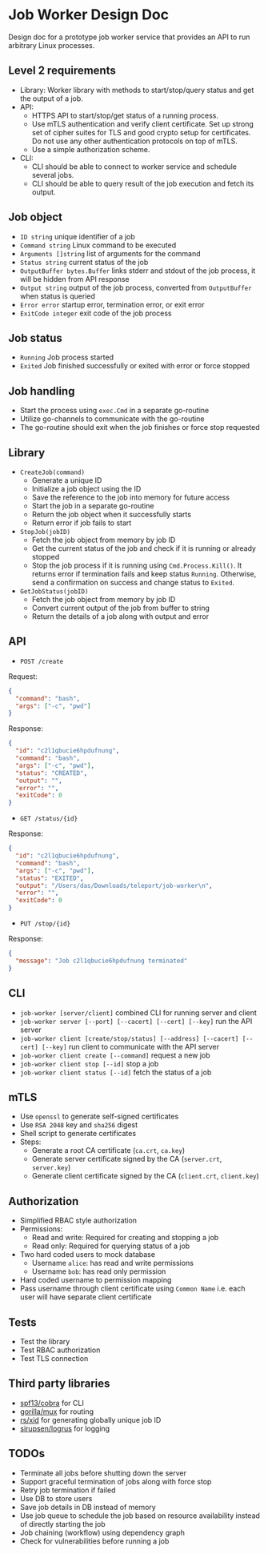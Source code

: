 # Job Worker Design Doc

Design doc for a prototype job worker service that provides an API to run arbitrary Linux processes.

## Level 2 requirements

- Library: Worker library with methods to start/stop/query status and get the output of a job.
- API:
    - HTTPS API to start/stop/get status of a running process.
    - Use mTLS authentication and verify client certificate. Set up strong set of cipher suites for TLS and good crypto
      setup for certificates. Do not use any other authentication protocols on top of mTLS.
    - Use a simple authorization scheme.
- CLI:
    - CLI should be able to connect to worker service and schedule several jobs.
    - CLI should be able to query result of the job execution and fetch its output.

## Job object

- `ID string` unique identifier of a job
- `Command string` Linux command to be executed
- `Arguments []string` list of arguments for the command
- `Status string` current status of the job
- `OutputBuffer bytes.Buffer` links stderr and stdout of the job process, it will be hidden from API response
- `Output string` output of the job process, converted from `OutputBuffer` when status is queried
- `Error error` startup error, termination error, or exit error
- `ExitCode integer` exit code of the job process

## Job status

- `Running` Job process started
- `Exited` Job finished successfully or exited with error or force stopped

## Job handling

- Start the process using `exec.Cmd` in a separate go-routine
- Utilize go-channels to communicate with the go-routine
- The go-routine should exit when the job finishes or force stop requested

## Library

- `CreateJob(command)`
    - Generate a unique ID
    - Initialize a job object using the ID
    - Save the reference to the job into memory for future access
    - Start the job in a separate go-routine
    - Return the job object when it successfully starts
    - Return error if job fails to start
- `StopJob(jobID)`
    - Fetch the job object from memory by job ID
    - Get the current status of the job and check if it is running or already stopped
    - Stop the job process if it is running using `Cmd.Process.Kill()`. It returns error if termination fails and keep status `Running`. Otherwise, send a confirmation on success and change status to `Exited`.
- `GetJobStatus(jobID)`
    - Fetch the job object from memory by job ID
    - Convert current output of the job from buffer to string
    - Return the details of a job along with output and error

## API

- `POST /create`

Request:
```json
{
  "command": "bash",
  "args": ["-c", "pwd"]
}
```

Response:
```json
{
  "id": "c2l1qbucie6hpdufnung",
  "command": "bash",
  "args": ["-c", "pwd"],
  "status": "CREATED",
  "output": "",
  "error": "",
  "exitCode": 0
}
```

- `GET /status/{id}`

Response:
```json
{
  "id": "c2l1qbucie6hpdufnung",
  "command": "bash",
  "args": ["-c", "pwd"],
  "status": "EXITED",
  "output": "/Users/das/Downloads/teleport/job-worker\n",
  "error": "",
  "exitCode": 0
}
```

- `PUT /stop/{id}`

Response:
```json
{
  "message": "Job c2l1qbucie6hpdufnung terminated"
}
```

## CLI

- `job-worker [server/client]` combined CLI for running server and client
- `job-worker server [--port] [--cacert] [--cert] [--key]` run the API server
- `job-worker client [create/stop/status] [--address] [--cacert] [--cert] [--key]` run client to communicate with the API server
- `job-worker client create [--command]` request a new job
- `job-worker client stop [--id]` stop a job
- `job-worker client status [--id]` fetch the status of a job

## mTLS

- Use `openssl` to generate self-signed certificates
- Use `RSA 2048` key and `sha256` digest
- Shell script to generate certificates
- Steps:
    - Generate a root CA certificate (`ca.crt`, `ca.key`)
    - Generate server certificate signed by the CA (`server.crt`, `server.key`)
    - Generate client certificate signed by the CA (`client.crt`, `client.key`)

## Authorization

- Simplified RBAC style authorization
- Permissions:
    - Read and write: Required for creating and stopping a job
    - Read only: Required for querying status of a job
- Two hard coded users to mock database
    - Username `alice`: has read and write permissions
    - Username `bob`: has read only permission
- Hard coded username to permission mapping
- Pass username through client certificate using `Common Name` i.e. each user will have separate client certificate

## Tests

- Test the library
- Test RBAC authorization
- Test TLS connection

## Third party libraries

- [spf13/cobra](https://github.com/spf13/cobra) for CLI
- [gorilla/mux](https://github.com/gorilla/mux) for routing
- [rs/xid](github.com/rs/xid) for generating globally unique job ID
- [sirupsen/logrus](github.com/sirupsen/logrus) for logging

## TODOs

- Terminate all jobs before shutting down the server
- Support graceful termination of jobs along with force stop
- Retry job termination if failed
- Use DB to store users
- Save job details in DB instead of memory
- Use job queue to schedule the job based on resource availability instead of directly starting the job 
- Job chaining (workflow) using dependency graph
- Check for vulnerabilities before running a job
